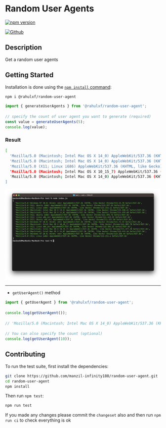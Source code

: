# Random User Agents

[![npm version](https://badge.fury.io/js/@rahulxf%2Frandom-user-agent.svg)](https://badge.fury.io/js/@rahulxf%2Frandom-user-agent)

[![Github](https://github.com/manzil-infinity180/random-user-agent/actions/workflows/ci.yml/badge.svg?event=push)](https://github.com/manzil-infinity180/random-user-agent/actions/workflows/ci.yml)

## Description

Get a random user agents

## Getting Started

Installation is done using the
[`npm install` command](https://docs.npmjs.com/getting-started/installing-npm-packages-locally):

```bash
npm i @rahulxf/random-user-agent
```

```js
import { generateUserAgents } from '@rahulxf/random-user-agent';

// specify the count of user agent you want to generate (required)
const value = generateUserAgents(5);
console.log(value);
```

### Result

```bash
[
  'Mozilla/5.0 (Macintosh; Intel Mac OS X 14_0) AppleWebKit/537.36 (KHTML, like Gecko) Chrome/114.350.56 Safari/537.36',
  'Mozilla/5.0 (Macintosh; Intel Mac OS X 14_0) AppleWebKit/537.36 (KHTML, like Gecko) Chrome/112.344.67 Safari/537.36',
  'Mozilla/5.0 (X11; Linux i686) AppleWebKit/537.36 (KHTML, like Gecko) Chrome/112.259.94 Safari/537.36',
  'Mozilla/5.0 (Macintosh; Intel Mac OS X 10_15_7) AppleWebKit/537.36 (KHTML, like Gecko) Chrome/115.434.38 Safari/537.36',
  'Mozilla/5.0 (Macintosh; Intel Mac OS X 14_0) AppleWebKit/537.36 (KHTML, like Gecko) Chrome/113.123.89 Safari/537.36'
]
```

<p align="center">
<img src="./src/result.png" alt="result-image" />
</p>

---

- `getUserAgent()` method

```js
import { getUserAgent } from '@rahulxf/random-user-agent';

console.log(getUserAgent());

// 'Mozilla/5.0 (Macintosh; Intel Mac OS X 14_0) AppleWebKit/537.36 (KHTML, like Gecko) Chrome/113.123.89 Safari/537.36'

// You can also specify the count (optional)
console.log(getUserAgent(10));
```

## Contributing

To run the test suite, first install the dependencies:

```bash
git clone https://github.com/manzil-infinity180/random-user-agent.git
cd random-user-agent
npm install
```

Then run `npm test`:

```bash
npm run test
```

If you made any changes please commit the `changeset` also and then run `npm run ci` to check everything is ok
